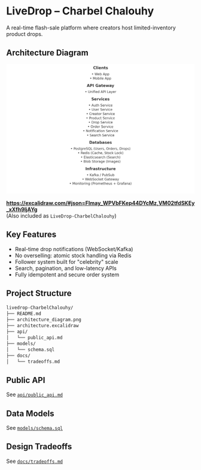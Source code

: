 # LiveDrop – Charbel Chalouhy

A real-time flash-sale platform where creators host limited-inventory product drops.

##  Architecture Diagram

![LiveDrop Architecture](architecture_diagram.png)

**https://excalidraw.com/#json=Flmay_WPVbFKep44DYcMz,VM02tfdSKEy_xXfh9ljAYg**  
(Also included as `LiveDrop-CharbelChalouhy`)

##  Key Features

- Real-time drop notifications (WebSocket/Kafka)
- No overselling: atomic stock handling via Redis
- Follower system built for "celebrity" scale
- Search, pagination, and low-latency APIs
- Fully idempotent and secure order system

##  Project Structure

```
livedrop-CharbelChalouhy/
├── README.md
├── architecture_diagram.png
├── architecture.excalidraw
├── api/
│   └── public_api.md
├── models/
│   └── schema.sql
├── docs/
│   └── tradeoffs.md
```

##  Public API

See [`api/public_api.md`](api/public_api.md)

##  Data Models

See [`models/schema.sql`](models/schema.sql)

##  Design Tradeoffs

See [`docs/tradeoffs.md`](docs/tradeoffs.md)

